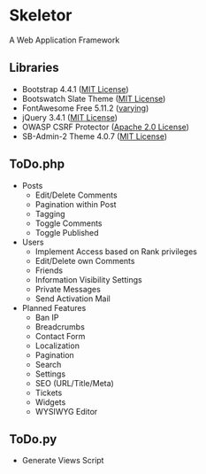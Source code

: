 # Skeletor
A Web Application Framework

## Libraries
* Bootstrap 4.4.1 ([MIT License](https://github.com/twbs/bootstrap/blob/master/LICENSE))
* Bootswatch Slate Theme ([MIT License](https://github.com/thomaspark/bootswatch/blob/master/LICENSE))
* FontAwesome Free 5.11.2 ([varying](https://fontawesome.com/license/free))
* jQuery 3.4.1 ([MIT License](https://jquery.org/license/))
* OWASP CSRF Protector ([Apache 2.0 License](https://github.com/mebjas/CSRF-Protector-PHP/blob/master/licence.md))
* SB-Admin-2 Theme 4.0.7 ([MIT License](https://github.com/BlackrockDigital/startbootstrap-sb-admin-2/blob/master/LICENSE))


## ToDo.php
* Posts
  * Edit/Delete Comments
  * Pagination within Post
  * Tagging
  * Toggle Comments
  * Toggle Published
* Users
  * Implement Access based on Rank privileges
  * Edit/Delete own Comments
  * Friends
  * Information Visibility Settings
  * Private Messages
  * Send Activation Mail
* Planned Features
  * Ban IP
  * Breadcrumbs
  * Contact Form
  * Localization
  * Pagination
  * Search
  * Settings
  * SEO (URL/Title/Meta)
  * Tickets
  * Widgets
  * WYSIWYG Editor

## ToDo.py
* Generate Views Script